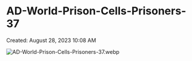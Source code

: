 # AD-World-Prison-Cells-Prisoners-37

Created: August 28, 2023 10:08 AM

![AD-World-Prison-Cells-Prisoners-37.webp](AD-World-Prison-Cells-Prisoners-37%202a84ca5c431e4ec89cccc19a6b49d203/AD-World-Prison-Cells-Prisoners-37.webp)
